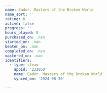 ```yaml
---
name: Eador. Masters of the Broken World
name_sort: ''
rating: 0
active: false
progress: ''
hours_played: 0
purchased_on: .nan
started_on: .nan
beaten_on: .nan
completed_on: .nan
mastered_on: .nan
identifiers:
  - type: steam
    appid: '232050'
    name: Eador. Masters of the Broken World
    synced_on: '2024-08-30'

---
```

